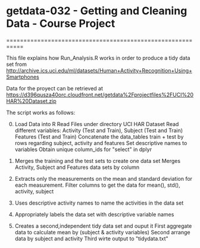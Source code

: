# getdata-032 - Getting and Cleaning Data - Course Project
===========================================================

This file explains how Run_Analysis.R works in order to produce a tidy data set from
http://archive.ics.uci.edu/ml/datasets/Human+Activity+Recognition+Using+Smartphones

Data for the proyect can be retrieved at 
https://d396qusza40orc.cloudfront.net/getdata%2Fprojectfiles%2FUCI%20HAR%20Dataset.zip

The script works as follows:

0. Load Data into R
   Read Files under directory UCI HAR Dataset
   Read different variables: Activity (Test and Train), Subject (Test and Train) Features (Test and Train)
   Concatenate the data_tables train + test by rows regarding subject, activity and features
   Set descriptive names to variables
   Obtain unique column_ids for "select" in dplyr

1. Merges the training and the test sets to create one data set
   Merges Activity, Subject and Features data sets by column

2. Extracts only the measurements on the mean and standard deviation for each measurement.
   Filter columns to get the data for mean(), std(), activity, subject

3. Uses descriptive activity names to name the activities in the data set

4. Appropriately labels the data set with descriptive variable names

5. Creates a second,independent tidy data set and ouput it
   First aggregate data to calculate mean by (subject & activity variables)
   Second arrange data by subject and activity
   Third wirte output to "tidydata.txt"
